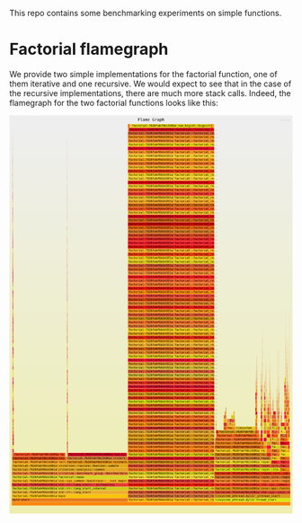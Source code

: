 This repo contains some benchmarking experiments on simple functions.

# Factorial flamegraph
We provide two simple implementations for the factorial function, one of them iterative and one recursive.
We would expect to see that in the case of the recursive implementations, there are much more stack calls. Indeed, the flamegraph for the two factorial functions looks like this: 

<img src="./flamegraph.svg">
